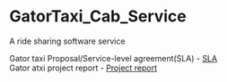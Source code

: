 # GatorTaxi_Cab_Service
A ride sharing software service

Gator taxi Proposal/Service-level agreement(SLA) - [SLA](GatorTaxi_project_proposal.pdf) <br />
Gator atxi project report - [Project report](ADS_Programming_Report_Anirban_Deb.pdf)
